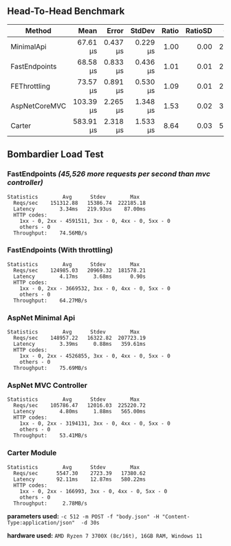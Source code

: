 ## Head-To-Head Benchmark

|        Method |      Mean |    Error |   StdDev | Ratio | RatioSD |  Gen 0 |  Gen 1 | Allocated |
|-------------- |----------:|---------:|---------:|------:|--------:|-------:|-------:|----------:|
|    MinimalApi |  67.61 μs | 0.437 μs | 0.229 μs |  1.00 |    0.00 | 2.4000 |      - |     20 KB |
| FastEndpoints |  68.58 μs | 0.833 μs | 0.436 μs |  1.01 |    0.01 | 2.3000 |      - |     19 KB |
|  FEThrottling |  73.57 μs | 0.891 μs | 0.530 μs |  1.09 |    0.01 | 2.5000 | 0.2000 |     21 KB |
| AspNetCoreMVC | 103.39 μs | 2.265 μs | 1.348 μs |  1.53 |    0.02 | 3.1000 | 0.1000 |     26 KB |
|        Carter | 583.91 μs | 2.318 μs | 1.533 μs |  8.64 |    0.03 | 5.7000 | 2.8000 |     47 KB |

## Bombardier Load Test

### FastEndpoints *(45,526 more requests per second than mvc controller)*
```
Statistics        Avg      Stdev        Max
  Reqs/sec    151312.88   15386.74  222185.18
  Latency        3.34ms   219.93us    87.00ms
  HTTP codes:
    1xx - 0, 2xx - 4591511, 3xx - 0, 4xx - 0, 5xx - 0
    others - 0
  Throughput:    74.56MB/s
```
### FastEndpoints (With throttling)
```
Statistics        Avg      Stdev        Max
  Reqs/sec    124985.03   20969.32  181578.21
  Latency        4.17ms     3.68ms      0.90s
  HTTP codes:
    1xx - 0, 2xx - 3669532, 3xx - 0, 4xx - 0, 5xx - 0
    others - 0
  Throughput:    64.27MB/s
```
### AspNet Minimal Api
```
Statistics        Avg      Stdev        Max
  Reqs/sec    148957.22   16322.82  207723.19
  Latency        3.39ms     0.88ms   359.61ms
  HTTP codes:
    1xx - 0, 2xx - 4526855, 3xx - 0, 4xx - 0, 5xx - 0
    others - 0
  Throughput:    75.69MB/s
```
### AspNet MVC Controller
```
Statistics        Avg      Stdev        Max
  Reqs/sec    105786.47   12016.03  225220.72
  Latency        4.80ms     1.88ms   565.00ms
  HTTP codes:
    1xx - 0, 2xx - 3194131, 3xx - 0, 4xx - 0, 5xx - 0
    others - 0
  Throughput:    53.41MB/s
```
### Carter Module
```
Statistics        Avg      Stdev        Max
  Reqs/sec      5547.30    2723.39   17380.62
  Latency       92.11ms    12.87ms   580.22ms
  HTTP codes:
    1xx - 0, 2xx - 166993, 3xx - 0, 4xx - 0, 5xx - 0
    others - 0
  Throughput:     2.78MB/s
```

**parameters used:** `-c 512 -m POST -f "body.json" -H "Content-Type:application/json"  -d 30s`

**hardware used:** `AMD Ryzen 7 3700X (8c/16t), 16GB RAM, Windows 11`

<!-- .\bomb.exe -c 512 -m POST -f "body.json" -H "Content-Type:application/json"  -d 30s http://localhost:5000/benchmark/ok/123 -->
<!-- .\bomb.exe -c 512 -m POST -f "body.json" -H "Content-Type:application/json" -H "X-Forwarded-For:000.000.000.000"  -d 30s http://localhost:5000/benchmark/throttle/123 -->

<!-- ```
{
  "FirstName": "xxc",
  "LastName": "yyy",
  "Age": 23,
  "PhoneNumbers": [
    "1111111111",
    "2222222222",
    "3333333333",
    "4444444444",
    "5555555555"
  ]
}
``` -->

